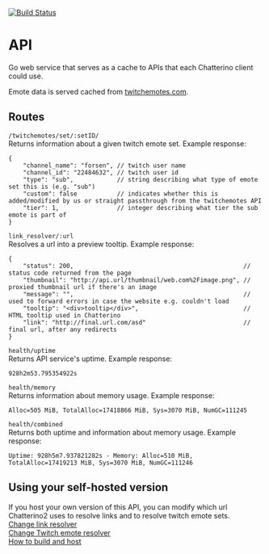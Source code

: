 [![Build Status](https://img.shields.io/endpoint.svg?url=https%3A%2F%2Factions-badge.atrox.dev%2FChatterino%2Fapi%2Fbadge&style=flat)](https://actions-badge.atrox.dev/Chatterino/api/goto)

# API

Go web service that serves as a cache to APIs that each Chatterino client could use.

Emote data is served cached from [twitchemotes.com](https://twitchemotes.com/).

## Routes
`/twitchemotes/set/:setID/`  
Returns information about a given twitch emote set. Example response:
```
{
    "channel_name": "forsen", // twitch user name
    "channel_id": "22484632", // twitch user id
    "type": "sub",            // string describing what type of emote set this is (e.g. "sub")
    "custom": false           // indicates whether this is added/modified by us or straight passthrough from the twitchemotes API
    "tier": 1,                // integer describing what tier the sub emote is part of
}
```

`link_resolver/:url`  
Resolves a url into a preview tooltip. Example response:
```
{
    "status": 200,                                               // status code returned from the page
    "thumbnail": "http://api.url/thumbnail/web.com%2Fimage.png", // proxied thumbnail url if there's an image
    "message": "",                                               // used to forward errors in case the website e.g. couldn't load
    "tooltip": "<div>tooltip</div>",                             // HTML tooltip used in Chatterino
    "link": "http://final.url.com/asd"                           // final url, after any redirects
}
```

`health/uptime`  
Returns API service's uptime. Example response:
```
928h2m53.795354922s
```

`health/memory`  
Returns information about memory usage. Example response:
```
Alloc=505 MiB, TotalAlloc=17418866 MiB, Sys=3070 MiB, NumGC=111245
```

`health/combined`  
Returns both uptime and information about memory usage. Example response:
```
Uptime: 928h5m7.937821282s - Memory: Alloc=510 MiB, TotalAlloc=17419213 MiB, Sys=3070 MiB, NumGC=111246
```

## Using your self-hosted version
If you host your own version of this API, you can modify which url Chatterino2 uses to resolve links and to resolve twitch emote sets.  
[Change link resolver](https://wiki.chatterino.com/Environment%20Variables/#chatterino2_link_resolver_url)  
[Change Twitch emote resolver](https://wiki.chatterino.com/Environment%20Variables/#chatterino2_twitch_emote_set_resolver_url)  
[How to build and host](docs/build.md)
